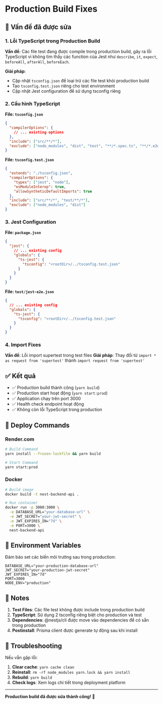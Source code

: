 # Production Build Fixes

## 🚨 Vấn đề đã được sửa

### 1. Lỗi TypeScript trong Production Build

**Vấn đề**: Các file test đang được compile trong production build, gây ra lỗi TypeScript vì không tìm thấy các function của Jest như `describe`, `it`, `expect`, `beforeAll`, `afterAll`, `beforeEach`.

**Giải pháp**:
- Cập nhật `tsconfig.json` để loại trừ các file test khỏi production build
- Tạo `tsconfig.test.json` riêng cho test environment
- Cập nhật Jest configuration để sử dụng tsconfig riêng

### 2. Cấu hình TypeScript

**File: `tsconfig.json`**
```json
{
  "compilerOptions": {
    // ... existing options
  },
  "include": ["src/**/*"],
  "exclude": ["node_modules", "dist", "test", "**/*.spec.ts", "**/*.e2e-spec.ts"]
}
```

**File: `tsconfig.test.json`**
```json
{
  "extends": "./tsconfig.json",
  "compilerOptions": {
    "types": ["jest", "node"],
    "esModuleInterop": true,
    "allowSyntheticDefaultImports": true
  },
  "include": ["src/**/*", "test/**/*"],
  "exclude": ["node_modules", "dist"]
}
```

### 3. Jest Configuration

**File: `package.json`**
```json
{
  "jest": {
    // ... existing config
    "globals": {
      "ts-jest": {
        "tsconfig": "<rootDir>/../tsconfig.test.json"
      }
    }
  }
}
```

**File: `test/jest-e2e.json`**
```json
{
  // ... existing config
  "globals": {
    "ts-jest": {
      "tsconfig": "<rootDir>/../tsconfig.test.json"
    }
  }
}
```

### 4. Import Fixes

**Vấn đề**: Lỗi import supertest trong test files
**Giải pháp**: Thay đổi từ `import * as request from 'supertest'` thành `import request from 'supertest'`

## ✅ Kết quả

- ✅ Production build thành công (`yarn build`)
- ✅ Production start hoạt động (`yarn start:prod`)
- ✅ Application chạy trên port 3000
- ✅ Health check endpoint hoạt động
- ✅ Không còn lỗi TypeScript trong production

## 🚀 Deploy Commands

### Render.com
```bash
# Build Command
yarn install --frozen-lockfile && yarn build

# Start Command
yarn start:prod
```

### Docker
```bash
# Build image
docker build -t nest-backend-api .

# Run container
docker run -p 3000:3000 \
  -e DATABASE_URL="your-database-url" \
  -e JWT_SECRET="your-jwt-secret" \
  -e JWT_EXPIRES_IN="7d" \
  -e PORT=3000 \
  nest-backend-api
```

## 🔧 Environment Variables

Đảm bảo set các biến môi trường sau trong production:

```env
DATABASE_URL="your-production-database-url"
JWT_SECRET="your-production-jwt-secret"
JWT_EXPIRES_IN="7d"
PORT=3000
NODE_ENV="production"
```

## 📝 Notes

1. **Test Files**: Các file test không được include trong production build
2. **TypeScript**: Sử dụng 2 tsconfig riêng biệt cho production và test
3. **Dependencies**: @nestjs/cli được move vào dependencies để có sẵn trong production
4. **Postinstall**: Prisma client được generate tự động sau khi install

## 🐛 Troubleshooting

Nếu vẫn gặp lỗi:

1. **Clear cache**: `yarn cache clean`
2. **Reinstall**: `rm -rf node_modules yarn.lock && yarn install`
3. **Rebuild**: `yarn build`
4. **Check logs**: Xem logs chi tiết trong deployment platform

---

**Production build đã được sửa thành công! 🎉**
